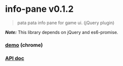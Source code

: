 # info-pane v0.1.2

> pata pata info pane for game ui. (jQuery plugin)

***Note:*** This library depends on jQuery and es6-promise.

### [demo](http://kt3k.github.io/info-pane/test.html) (chrome)

### [API doc](http://kt3k.github.io/info-pane/doc/v0.1.2/)
